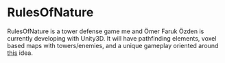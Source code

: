 # RulesOfNature
RulesOfNature is a tower defense game me and Ömer Faruk Özden is currently developing with Unity3D. It will have pathfinding elements, voxel based maps with towers/enemies, and a unique gameplay oriented around [this](https://static.carthrottle.com/workspace/uploads/memes/getaway-driver-54e40bef57003.jpg) idea.
